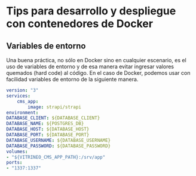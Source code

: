 # Tips para desarrollo y despliegue con contenedores de Docker

## Variables de entorno
Una buena práctica, no sólo en Docker sino en cualquier escenario, es el uso de variables de entorno y de esa manera evitar ingresar valores quemados (hard code) al código.
En el caso de Docker, podemos usar con facilidad variables de entorno de la siguiente manera.
```yaml
version: "3"
services:
	cms_app:
		image: strapi/strapi
environment:
DATABASE_CLIENT: ${DATABASE_CLIENT}
DATABASE_NAME: ${POSTGRES_DB}
DATABASE_HOST: ${DATABASE_HOST}
DATABASE_PORT: ${DATABASE_PORT}
DATABASE_USERNAME: ${DATABASE_USERNAME}
DATABASE_PASSWORD: ${DATABASE_PASSWORD}
volumes:
- "${VITRINEO_CMS_APP_PATH}:/srv/app"
ports:
- "1337:1337"
```
<!--stackedit_data:
eyJoaXN0b3J5IjpbLTY1MDU2NTkwMV19
-->